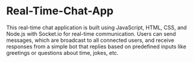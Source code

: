 # Real-Time-Chat-App
This real-time chat application is built using JavaScript, HTML, CSS, and Node.js with Socket.io for real-time communication. Users can send messages, which are broadcast to all connected users, and receive responses from a simple bot that replies based on predefined inputs like greetings or questions about time, jokes, etc.
